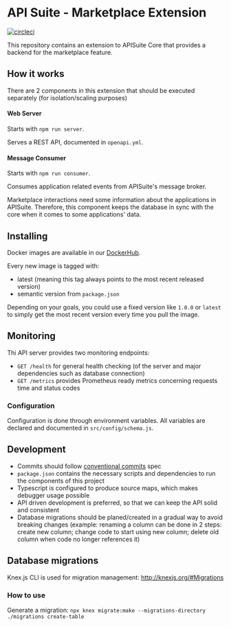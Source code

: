 # API Suite - Marketplace Extension

[![circleci](https://circleci.com/gh/APISuite/apisuite-marketplace-extension.svg?style=shield)](https://app.circleci.com/pipelines/github/APISuite/apisuite-marketplace-extension)

This repository contains an extension to APISuite Core that provides a backend for the marketplace feature.

## How it works

There are 2 components in this extension that should be executed separately (for isolation/scaling purposes)

#### Web Server

Starts with `npm run server`.

Serves a REST API, documented in `openapi.yml`.

#### Message Consumer

Starts with `npm run consumer`.

Consumes application related events from APISuite's message broker.

Marketplace interactions need some information about the applications in APISuite.
Therefore, this component keeps the database in sync with the core when it comes to some applications' data.


## Installing

Docker images are available in our [DockerHub](https://hub.docker.com/r/cloudokihub/apisuite-marketplace-extension).

Every new image is tagged with:
- latest (meaning this tag always points to the most recent released version)
- semantic version from `package.json`

Depending on your goals, you could use a fixed version like `1.0.0` or
`latest` to simply get the most recent version every time you pull the image.

## Monitoring

Thi API server provides two monitoring endpoints:
- `GET /health` for general health checking (of the server and major dependencies such as database connection)
- `GET /metrics` provides Prometheus ready metrics concerning requests time and status codes

### Configuration

Configuration is done through environment variables.
All variables are declared and documented in `src/config/schema.js`.


## Development

- Commits should follow [conventional commits](https://www.conventionalcommits.org) spec
- `package.json` contains the necessary scripts and dependencies to run the components of this project
- Typescript is configured to produce source maps, which makes debugger usage possible
- API driven development is preferred, so that we can keep the API solid and consistent
- Database migrations should be planed/created in a gradual way to avoid breaking changes
  (example: renaming a column can be done in 2 steps: create new column; change code to start using new column; delete old column when code no longer references it)

## Database migrations

Knex.js CLI is used for migration management: http://knexjs.org/#Migrations

### How to use

Generate a migration: `npx knex migrate:make --migrations-directory ./migrations create-table`
